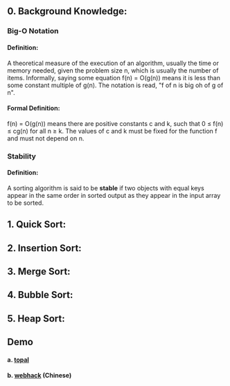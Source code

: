 ## 0. Background Knowledge:

### Big-O Notation
#### Definition:
A theoretical measure of the execution of an algorithm, usually the time or memory needed, given the problem size n, which is usually the number of items. Informally, saying some equation f(n) = O(g(n)) means it is less than some constant multiple of g(n). The notation is read, "f of n is big oh of g of n".
#### Formal Definition:
f(n) = O(g(n)) means there are positive constants c and k, such that 0 ≤ f(n) ≤ cg(n) for all n ≥ k. The values of c and k must be fixed for the function f and must not depend on n.

### Stability
#### Definition:
A sorting algorithm is said to be **stable** if two objects with equal keys appear in the same order in sorted output as they appear in the input array to be sorted.

## 1. Quick Sort:
## 2. Insertion Sort: 
## 3. Merge Sort: 
## 4. Bubble Sort:
## 5. Heap Sort:





## Demo
#### a. [topal](https://www.toptal.com/developers/sorting-algorithms)
#### b. [webhack](http://www.webhek.com/post/comparison-sort.html) (Chinese)
